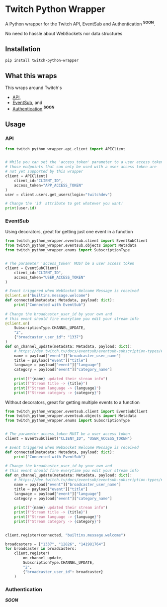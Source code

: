 # Twitch Python Wrapper
A Python wrapper for the Twitch API, EventSub and Authentication <sup>**SOON**</sup>.

No need to hassle about WebSockets nor data structures

## Installation
`pip install twitch-python-wrapper`

## What this wraps
This wraps around Twitch's

- [API](https://dev.twitch.tv/docs/api/),
- [EventSub](https://dev.twitch.tv/docs/eventsub/), and
- [Authentication](https://dev.twitch.tv/docs/authentication/) <sup>**SOON**</sup>

## Usage
### API
```python
from twitch_python_wrapper.api.client import APIClient


# While you can set the 'access_token' parameter to a user access token,
# those endpoints that can only be used with a user access token are
# not yet supported by this wrapper
client = APIClient(
    client_id="CLIENT_ID",
    access_token="APP_ACCESS_TOKEN"
)
user = client.users.get_users(login="twitchdev")

# Change the 'id' attribute to get whatever you want!
print(user.id)
```

### EventSub

Using decorators, great for getting just one event in a function
```python
from twitch_python_wrapper.eventsub.client import EventSubClient
from twitch_python_wrapper.eventsub.objects import Metadata
from twitch_python_wrapper.enums import SubscriptionType


# The parameter 'access_token' MUST be a user access token
client = EventSubClient(
    client_id="CLIENT_ID",
    access_token="USER_ACCESS_TOKEN"
)

# Event triggered when WebSocket Welcome Message is received
@client.on("builtins.message.welcome")
def connected(metadata: Metadata, payload: dict):
    print("Connected with EventSub")
    
# Change the broadcaster_user_id by your own and
# this event should fire everytime you edit your stream info
@client.on(
    SubscriptionType.CHANNEL_UPDATE,
    "2",
    {"broadcaster_user_id": "1337"}
)
def on_channel_update(metadata: Metadata, payload: dict):
    # https://dev.twitch.tv/docs/eventsub/eventsub-subscription-types/#channel-update-notification-payload
    name = payload["event"]["broadcaster_user_name"]
    title = payload["event"]["title"]
    language = payload["event"]["language"]
    category = payload["event"]["category_name"]
    
    print(f"{name} updated their stream info")
    print(f"Stream title -> {title}")
    print(f"Stream language -> {language}")
    print(f"Stream category -> {category}")
```

Without decorators, great for getting multiple events to a function
```python
from twitch_python_wrapper.eventsub.client import EventSubClient
from twitch_python_wrapper.eventsub.objects import Metadata
from twitch_python_wrapper.enums import SubscriptionType


# The parameter access_token MUST be a user access token
client = EventSubClient("CLIENT_ID", "USER_ACCESS_TOKEN")

# Event triggered when WebSocket Welcome Message is received
def connected(metadata: Metadata, payload: dict):
    print("Connected with EventSub")
    
# Change the broadcaster_user_id by your own and
# this event should fire everytime you edit your stream info
def on_channel_update(metadata: Metadata, payload: dict):
    # https://dev.twitch.tv/docs/eventsub/eventsub-subscription-types/#channel-update-notification-payload
    name = payload["event"]["broadcaster_user_name"]
    title = payload["event"]["title"]
    language = payload["event"]["language"]
    category = payload["event"]["category_name"]
    
    print(f"{name} updated their stream info")
    print(f"Stream title -> {title}")
    print(f"Stream language -> {language}")
    print(f"Stream category -> {category}")

    
client.register(connected, "builtins.message.welcome")

broadcasters = ["1337", "12826", "141981764"]
for broadcaster in broadcasters:
    client.register(
        on_channel_update,
        SubscriptionType.CHANNEL_UPDATE,
        "2",
        {"broadcaster_user_id": broadcaster}
    )
```

### Authentication
_**SOON**_
